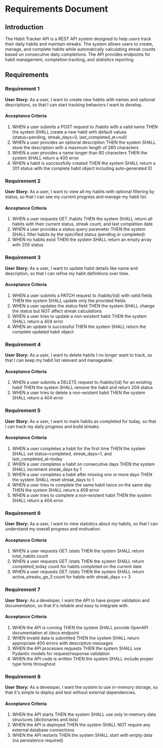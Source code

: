 # Requirements Document

## Introduction

The Habit Tracker API is a REST API system designed to help users track their daily habits and maintain streaks. The system allows users to create, manage, and complete habits while automatically calculating streak counts based on consecutive daily completions. The API provides endpoints for habit management, completion tracking, and statistics reporting.

## Requirements

### Requirement 1

**User Story:** As a user, I want to create new habits with names and optional descriptions, so that I can start tracking behaviors I want to develop.

#### Acceptance Criteria

1. WHEN a user submits a POST request to /habits with a valid name THEN the system SHALL create a new habit with default values (status=pending, streak_days=0, last_completed_at=null)
2. WHEN a user provides an optional description THEN the system SHALL store the description with a maximum length of 280 characters
3. WHEN a user provides a name longer than 80 characters THEN the system SHALL return a 400 error
4. WHEN a habit is successfully created THEN the system SHALL return a 201 status with the complete habit object including auto-generated ID

### Requirement 2

**User Story:** As a user, I want to view all my habits with optional filtering by status, so that I can see my current progress and manage my habit list.

#### Acceptance Criteria

1. WHEN a user requests GET /habits THEN the system SHALL return all habits with their current status, streak count, and last completion date
2. WHEN a user provides a status query parameter THEN the system SHALL filter habits by the specified status (pending or completed)
3. WHEN no habits exist THEN the system SHALL return an empty array with 200 status

### Requirement 3

**User Story:** As a user, I want to update habit details like name and description, so that I can refine my habit definitions over time.

#### Acceptance Criteria

1. WHEN a user submits a PATCH request to /habits/{id} with valid fields THEN the system SHALL update only the provided fields
2. WHEN a user updates the status field THEN the system SHALL change the status but NOT affect streak calculations
3. WHEN a user tries to update a non-existent habit THEN the system SHALL return a 404 error
4. WHEN an update is successful THEN the system SHALL return the complete updated habit object

### Requirement 4

**User Story:** As a user, I want to delete habits I no longer want to track, so that I can keep my habit list relevant and manageable.

#### Acceptance Criteria

1. WHEN a user submits a DELETE request to /habits/{id} for an existing habit THEN the system SHALL remove the habit and return 204 status
2. WHEN a user tries to delete a non-existent habit THEN the system SHALL return a 404 error

### Requirement 5

**User Story:** As a user, I want to mark habits as completed for today, so that I can track my daily progress and build streaks.

#### Acceptance Criteria

1. WHEN a user completes a habit for the first time THEN the system SHALL set status=completed, streak_days=1, and last_completed_at=today
2. WHEN a user completes a habit on consecutive days THEN the system SHALL increment streak_days by 1
3. WHEN a user completes a habit after missing one or more days THEN the system SHALL reset streak_days to 1
4. WHEN a user tries to complete the same habit twice on the same day THEN the system SHALL return a 409 error
5. WHEN a user tries to complete a non-existent habit THEN the system SHALL return a 404 error

### Requirement 6

**User Story:** As a user, I want to view statistics about my habits, so that I can understand my overall progress and motivation.

#### Acceptance Criteria

1. WHEN a user requests GET /stats THEN the system SHALL return total_habits count
2. WHEN a user requests GET /stats THEN the system SHALL return completed_today count for habits completed on the current date
3. WHEN a user requests GET /stats THEN the system SHALL return active_streaks_ge_3 count for habits with streak_days >= 3

### Requirement 7

**User Story:** As a developer, I want the API to have proper validation and documentation, so that it's reliable and easy to integrate with.

#### Acceptance Criteria

1. WHEN the API is running THEN the system SHALL provide OpenAPI documentation at /docs endpoint
2. WHEN invalid data is submitted THEN the system SHALL return appropriate 400 errors with descriptive messages
3. WHEN the API processes requests THEN the system SHALL use Pydantic models for request/response validation
4. WHEN the API code is written THEN the system SHALL include proper type hints throughout

### Requirement 8

**User Story:** As a developer, I want the system to use in-memory storage, so that it's simple to deploy and test without external dependencies.

#### Acceptance Criteria

1. WHEN the API starts THEN the system SHALL use only in-memory data structures (dictionaries and lists)
2. WHEN the API is deployed THEN the system SHALL NOT require any external database connections
3. WHEN the API restarts THEN the system SHALL start with empty data (no persistence required)